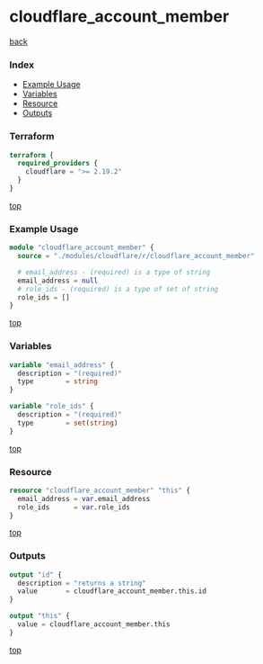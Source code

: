 # cloudflare_account_member

[back](../cloudflare.md)

### Index

- [Example Usage](#example-usage)
- [Variables](#variables)
- [Resource](#resource)
- [Outputs](#outputs)

### Terraform

```terraform
terraform {
  required_providers {
    cloudflare = ">= 2.19.2"
  }
}
```

[top](#index)

### Example Usage

```terraform
module "cloudflare_account_member" {
  source = "./modules/cloudflare/r/cloudflare_account_member"

  # email_address - (required) is a type of string
  email_address = null
  # role_ids - (required) is a type of set of string
  role_ids = []
}
```

[top](#index)

### Variables

```terraform
variable "email_address" {
  description = "(required)"
  type        = string
}

variable "role_ids" {
  description = "(required)"
  type        = set(string)
}
```

[top](#index)

### Resource

```terraform
resource "cloudflare_account_member" "this" {
  email_address = var.email_address
  role_ids      = var.role_ids
}
```

[top](#index)

### Outputs

```terraform
output "id" {
  description = "returns a string"
  value       = cloudflare_account_member.this.id
}

output "this" {
  value = cloudflare_account_member.this
}
```

[top](#index)